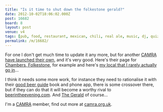 ```yaml
---
title: "Is it time to shut down the folkestone gerald?"
date: 2012-10-02T18:06:02.000Z
post: 16682
board: 8
layout: post
venue: v4
tags: [pub, food, restaurant, mexican, chili, real ale, music, dj, quiz, cafe, coffee, pool, quiz, jukebox, darts, vegetarian, vegan, bar, booze, camra, folkestone gerald, whatpub, camra pub guide, chambers, fountain, good beer guide]
permalink: /m/16682/
---
```

For one I don't get much time to update it any more, but for another <a href="http://whatpub.com">CAMRA have launched their own</a>, and it's very good. Here's their page for <a href="http://whatpub.com/pubs/ASH/4100/chambers-folkestone">Chambers, Folkestone</a>, for example and here's <a href="http://whatpub.com/pubs/ASH/3986/fountain-hotel-hythe">my local that I rarely actually go in</a>...

I think it needs some more work, for instance they need to rationalise it with their <a href="/wiki/good+beer+guide">good beer guide</a> book and phone app, there is some crossover there, but if they can do that it will become a worthy rival to <a rel="nofollow noopener" href="http://beerintheevening.com">beerintheevening.com</a>. And <a href="http://www.folkestonegerald.com">The Gerald</a> of course...

I'm a <a href="/wiki/camra">CAMRA</a> member, find out more at <a href="http://www.camra.org.uk">camra.org.uk</a>.
